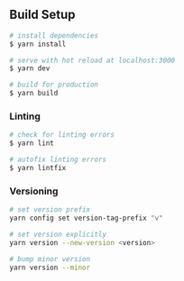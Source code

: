 ## Build Setup

```bash
# install dependencies
$ yarn install

# serve with hot reload at localhost:3000
$ yarn dev

# build for production
$ yarn build
```

### Linting

```bash
# check for linting errors
$ yarn lint

# autofix linting errors
$ yarn lintfix
```

### Versioning
```bash
# set version prefix
yarn config set version-tag-prefix "v"

# set version explicitly
yarn version --new-version <version>

# bump minor version
yarn version --minor
```